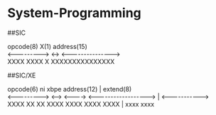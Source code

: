 # System-Programming
##SIC

 opcode(8)    X(1)     address(15)  
<--------->   <->   <--------------->  
 XXXX XXXX     X     XXXXXXXXXXXXXXX  


##SIC/XE 

 opcode(6)     ni     xbpe         address(12)     |   extend(8)  
<--------->   <-->   <---->   <------------------> | <----------->  
 XXXX   XX     XX     XXXX     XXXX   XXXX   XXXX  |  xxxx   xxxx  

